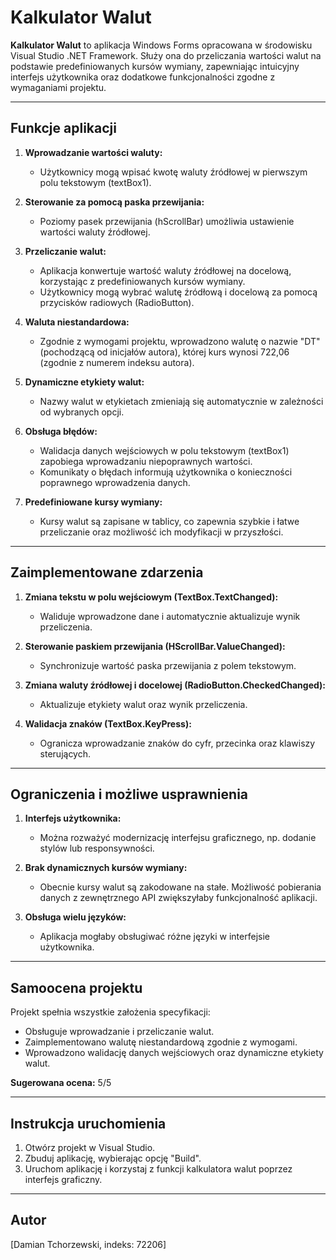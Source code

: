 # Kalkulator Walut

**Kalkulator Walut** to aplikacja Windows Forms opracowana w środowisku Visual Studio .NET Framework. Służy ona do przeliczania wartości walut na podstawie predefiniowanych kursów wymiany, zapewniając intuicyjny interfejs użytkownika oraz dodatkowe funkcjonalności zgodne z wymaganiami projektu.

---

## Funkcje aplikacji

1. **Wprowadzanie wartości waluty:**
   - Użytkownicy mogą wpisać kwotę waluty źródłowej w pierwszym polu tekstowym (textBox1).

2. **Sterowanie za pomocą paska przewijania:**
   - Poziomy pasek przewijania (hScrollBar) umożliwia ustawienie wartości waluty źródłowej.

3. **Przeliczanie walut:**
   - Aplikacja konwertuje wartość waluty źródłowej na docelową, korzystając z predefiniowanych kursów wymiany.
   - Użytkownicy mogą wybrać walutę źródłową i docelową za pomocą przycisków radiowych (RadioButton).

4. **Waluta niestandardowa:**
   - Zgodnie z wymogami projektu, wprowadzono walutę o nazwie "DT" (pochodzącą od inicjałów autora), której kurs wynosi 722,06 (zgodnie z numerem indeksu autora).

5. **Dynamiczne etykiety walut:**
   - Nazwy walut w etykietach zmieniają się automatycznie w zależności od wybranych opcji.

6. **Obsługa błędów:**
   - Walidacja danych wejściowych w polu tekstowym (textBox1) zapobiega wprowadzaniu niepoprawnych wartości.
   - Komunikaty o błędach informują użytkownika o konieczności poprawnego wprowadzenia danych.

7. **Predefiniowane kursy wymiany:**
   - Kursy walut są zapisane w tablicy, co zapewnia szybkie i łatwe przeliczanie oraz możliwość ich modyfikacji w przyszłości.

---

## Zaimplementowane zdarzenia

1. **Zmiana tekstu w polu wejściowym (TextBox.TextChanged):**
   - Waliduje wprowadzone dane i automatycznie aktualizuje wynik przeliczenia.

2. **Sterowanie paskiem przewijania (HScrollBar.ValueChanged):**
   - Synchronizuje wartość paska przewijania z polem tekstowym.

3. **Zmiana waluty źródłowej i docelowej (RadioButton.CheckedChanged):**
   - Aktualizuje etykiety walut oraz wynik przeliczenia.

4. **Walidacja znaków (TextBox.KeyPress):**
   - Ogranicza wprowadzanie znaków do cyfr, przecinka oraz klawiszy sterujących.

---

## Ograniczenia i możliwe usprawnienia

1. **Interfejs użytkownika:**
   - Można rozważyć modernizację interfejsu graficznego, np. dodanie stylów lub responsywności.

2. **Brak dynamicznych kursów wymiany:**
   - Obecnie kursy walut są zakodowane na stałe. Możliwość pobierania danych z zewnętrznego API zwiększyłaby funkcjonalność aplikacji.

3. **Obsługa wielu języków:**
   - Aplikacja mogłaby obsługiwać różne języki w interfejsie użytkownika.

---

## Samoocena projektu

Projekt spełnia wszystkie założenia specyfikacji:
- Obsługuje wprowadzanie i przeliczanie walut.
- Zaimplementowano walutę niestandardową zgodnie z wymogami.
- Wprowadzono walidację danych wejściowych oraz dynamiczne etykiety walut.

**Sugerowana ocena:** 5/5

---

## Instrukcja uruchomienia

1. Otwórz projekt w Visual Studio.
2. Zbuduj aplikację, wybierając opcję "Build".
3. Uruchom aplikację i korzystaj z funkcji kalkulatora walut poprzez interfejs graficzny.

---

## Autor

[Damian Tchorzewski, indeks: 72206]
